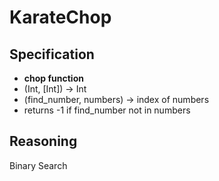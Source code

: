 # KarateChop

## Specification

* **chop function**
* (Int, [Int]) -> Int
* (find_number, numbers) -> index of numbers
* returns -1 if find_number not in numbers


## Reasoning

Binary Search
